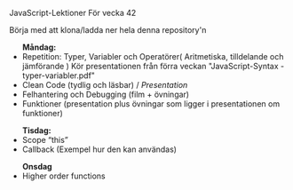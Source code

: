 ﻿JavaScript-Lektioner För vecka 42

Börja med att klona/ladda ner hela denna repository'n



<ul>
  <b>Måndag:</b>
  <li>Repetition: Typer, Variabler och Operatörer( Aritmetiska, tilldelande och jämförande ) Kör presentationen från förra veckan "JavaScript-Syntax -typer-variabler.pdf" </li>
  <li>Clean Code (tydlig och läsbar)  / <i>Presentation</i></li>
  <li>Felhantering och Debugging (film + övningar) </li>
  <li>Funktioner (presentation plus övningar som ligger i presentationen om funktioner)</li>
</ul>
<ul>
  <b>Tisdag:</b>
  <li>Scope “this”</li>
  <li>Callback (Exempel hur den kan användas)</li>
</ul>
<ul>  
  <b>Onsdag</b>
  <li>Higher order functions</li>
</ul>
